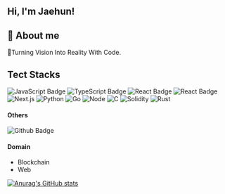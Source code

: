 ## Hi, I'm Jaehun! 
## 💬 About me
 🚀Turning Vision Into Reality With Code.

## Tect Stacks
![JavaScript Badge](https://img.shields.io/badge/JavaScript-F7DF1E?style=flat&logo=JavaScript&logoColor=ffffff)
![TypeScript Badge](https://img.shields.io/badge/TypeScript-3178C6?style=flat&logo=TypeScript&logoColor=ffffff)
![React Badge](https://img.shields.io/badge/React-61DAFB?style=flat&logo=React&logoColor=ffffff)
![React Badge](https://img.shields.io/badge/React_Native-61DAFB?style=flat&logo=React&logoColor=ffffff)
![Next.js](https://img.shields.io/badge/Next.js-000000?style=flat&logo=nextdotjs&logoColor=ffffff)
![Python](https://img.shields.io/badge/Python-3776AB?style=flat&logo=python&logoColor=ffffff)
![Go](https://img.shields.io/badge/Golang-00ADD8?style=flat&logo=go&logoColor=ffffff)
![Node](https://img.shields.io/badge/Node.js-339933?style=flat&logo=nodedotjs&logoColor=ffffff)
![C](https://img.shields.io/badge/C-A8B9CC?style=flat&logo=C&logoColor=ffffff)
![Solidity](https://img.shields.io/badge/Solidity-363636?style=flat&logo=solidity&logoColor=ffffff)
![Rust](https://img.shields.io/badge/Rust-000000?style=flat&logo=Rust&logoColor=ffffff)

#### Others
![Github Badge](https://img.shields.io/badge/Github-grey?style=flat&logo=github&logoColor=white&link=https://github.com/Resister-boy/)

#### Domain
- Blockchain
- Web

[![Anurag's GitHub stats](https://github-readme-stats.vercel.app/api?username=Resister-boy)](https://github.com/anuraghazra/github-readme-stats)

